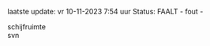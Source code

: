 laatste update: 
vr 10-11-2023  7:54   uur 
Status: FAALT - fout - 
<div class="service Y">schijfruimte</div><div class="service R">svn</div>